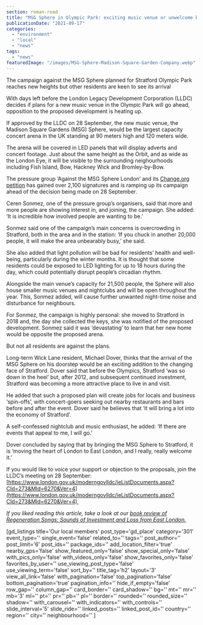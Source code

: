 ```yaml
---
section: roman-road
title: "MSG Sphere in Olympic Park: exciting music venue or unwelcome blob?"
publicationDate: "2021-09-17"
categories: 
  - "environment"
  - "local"
  - "news"
tags: 
  - "news"
featuredImage: "/images/MSG-Sphere-Madison-Square-Garden-Company.webp"
---
```


The campaign against the MSG Sphere planned for Stratford Olympic Park reaches new heights but other residents are keen to see its arrival 

With days left before the London Legacy Development Corporation (LLDC) decides if plans for a new music venue in the Olympic Park will go ahead, opposition to the proposed development is heating up.

If approved by the LLDC on 28 September, the new music venue, the Madison Square Gardens (MSG) Sphere, would be the largest capacity concert arena in the UK standing at 90 meters high and 120 meters wide. 

The arena will be covered in LED panels that will display adverts and concert footage. Just about the same height as the Orbit, and as wide as the London Eye, it will be visible to the surrounding neighourhoods including Fish Island, Bow, Hackney Wick and Bromley-by-Bow.

The pressure group ‘Against the MSG Sphere London’ and its [Change.org petition](https://www.change.org/p/lldc-stop-the-msg-london-sphere?recruiter=11622269&utm_source=share_petition&utm_medium=copylink&utm_campaign=psf_combo_share_initial.pacific_email_copy_en_gb_4.v1.pacific_email_copy_en_us_3.control.pacific_email_copy_en_us_5.v1.pacific_post_sap_share_gmail_abi.gmail_abi.lightning_2primary_share_options_more.control&utm_term=share_petition) has gained over 2,100 signatures and is ramping up its campaign ahead of the decision being made on 28 September.

Ceren Sonmez, one of the pressure group’s organisers, said that more and more people are showing interest in, and joining, the campaign. She added: ‘It is incredible how involved people are wanting to be.’

Sonmez said one of the campaign’s main concerns is overcrowding in Stratford, both in the area and in the station: ‘If you chuck in another 20,000 people, it will make the area unbearably busy,’ she said. 

She also added that light pollution will be bad for residents’ health and well-being, particularly during the winter months. It is thought that some residents could be exposed to LED lighting for up to 18 hours during the day, which could potentially disrupt people’s circadian rhythm. 

Alongside the main venue’s capacity for 21,500 people, the Sphere will also house smaller music venues and nightclubs and will be open throughout the year. This, Sonmez added, will cause further unwanted night-time noise and disturbance for neighbours.

For Sonmez, the campaign is highly personal: she moved to Stratford in 2018 and, the day she collected the keys, she was notified of the proposed development. Sonmez said it was ‘devastating’ to learn that her new home would be opposite the proposed arena.

But not all residents are against the plans.

Long-term Wick Lane resident, Michael Dover, thinks that the arrival of the MSG Sphere on his doorstep would be an exciting addition to the changing face of Stratford. Dover said that before the Olympics, Stratford ‘was so down in the heel’ but, after 2012, and subsequent continued investment, Stratford was becoming a more attractive place to live in and visit. 

He added that such a proposed plan will create jobs for locals and business ‘spin-offs’, with concert-goers seeking out nearby restaurants and bars before and after the event. Dover said he believes that ‘it will bring a lot into the economy of Stratford’.

A self-confessed nightclub and music enthusiast, he added: ‘If there are events that appeal to me, I will go.’

Dover concluded by saying that by bringing the MSG Sphere to Stratford, it is ‘moving the heart of London to East London, and I really, really welcome it.’

If you would like to voice your support or objection to the proposals, join the LLDC’s meeting on 28 September: [https://www.london.gov.uk/moderngovlldc/ieListDocuments.aspx?CId=273&MId=6270&Ver=4](https://www.london.gov.uk/moderngovlldc/ieListDocuments.aspx?CId=273&MId=6270&Ver=4) 

_If you liked reading this article, take a look at our [book review of Regeneration Songs: Sounds of Investment and Loss from East London.](https://romanroadlondon.com/regeneration-songs-book-review/)_

\[gd\_listings title='Our local members' post\_type='gd\_place' category='301' event\_type='' single\_event='false' related\_to='' tags='' post\_author='' post\_limit='6' post\_ids='' package\_ids='' add\_location\_filter='true' nearby\_gps='false' show\_featured\_only='false' show\_special\_only='false' with\_pics\_only='false' with\_videos\_only='false' show\_favorites\_only='false' favorites\_by\_user='' use\_viewing\_post\_type='false' use\_viewing\_term='false' sort\_by='' title\_tag='h2' layout='3' view\_all\_link='false' with\_pagination='false' top\_pagination='false' bottom\_pagination='true' pagination\_info='' hide\_if\_empty='false' row\_gap='' column\_gap='' card\_border='' card\_shadow='' bg='' mt='' mr='' mb='3' ml='' pt='' pr='' pb='' pl='' border='' rounded='' rounded\_size='' shadow='' with\_carousel='' with\_indicators='' with\_controls='' slide\_interval='5' slide\_ride='' linked\_posts='' linked\_post\_id='' country='' region='' city='' neighbourhood='' \]
